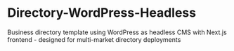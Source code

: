 # Directory-WordPress-Headless
Business directory template using WordPress as headless CMS with Next.js frontend - designed for multi-market directory deployments
